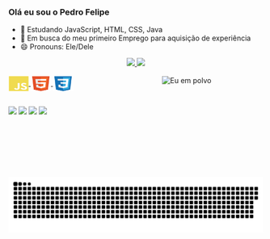 ### Olá eu sou o Pedro Felipe



- 🌱 Estudando JavaScript, HTML, CSS, Java
- 👯 Em busca do meu primeiro Emprego para aquisição de experiência
- 😄 Pronouns: Ele/Dele

<div align="center">
  <a href="https://github.com/p-felipebr">
  <img height="180em" src="https://github-readme-stats.vercel.app/api?username=p-felipebr&show_icons=true&theme=dracula&include_all_commits=true&count_private=true"/>
  <img height="180em" src="https://github-readme-stats.vercel.app/api/top-langs/?username=p-felipebr&layout=compact&langs_count=7&theme=dracula&include"/>
</div>

  <div style="display: inline_block"><br>
  <img align="center" alt="Rafa-Js" height="30" width="40" src="https://raw.githubusercontent.com/devicons/devicon/master/icons/javascript/javascript-plain.svg">
  <img align="center" alt="Rafa-HTML" height="30" width="40" src="https://raw.githubusercontent.com/devicons/devicon/master/icons/html5/html5-original.svg">
  <img align="center" alt="Rafa-CSS" height="30" width="40" src="https://raw.githubusercontent.com/devicons/devicon/master/icons/css3/css3-original.svg">
 <img align="right" height="200" width="200" src="https://media.discordapp.net/attachments/1021513428579405916/1062079589540696065/Design_sem_nome-removebg-preview.png" alt="Eu em polvo">
</div>
  
  ##
  
<div>
  <a href="https://www.linkedin.com/in/pedro-felipe-7116351a8/" target="_blank"><img src="https://img.shields.io/badge/-LinkedIn-%230077B5?style=for-the-badge&logo=linkedin&logoColor=white" target="_blank"></a>  
  <a href = "mailto:pfelope@gmail.com"><img src="https://img.shields.io/badge/-Gmail-%23333?style=for-the-badge&logo=gmail&logoColor=white" target="_blank"></a> 
  <a href="https://codepen.io/p_felipe" target="_blank"><img src="https://img.shields.io/badge/Codepen-000000?style=for-the-badge&logo=codepen&logoColor=white" target="_blank"></a>
  <a href="https://instagram.com/_peedrozx" target="_blank"><img src="https://img.shields.io/badge/-Instagram-%23E4405F?style=for-the-badge&logo=instagram&logoColor=white" target="_blank"></a> 
</div>
  
   ![Snake animation](https://github.com/p-felipebr/p-felipebr/blob/output/github-contribution-grid-snake.svg)
